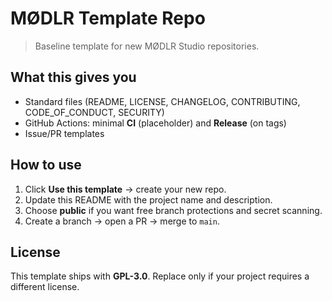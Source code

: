 # MØDLR Template Repo

> Baseline template for new MØDLR Studio repositories.

## What this gives you
- Standard files (README, LICENSE, CHANGELOG, CONTRIBUTING, CODE_OF_CONDUCT, SECURITY)
- GitHub Actions: minimal **CI** (placeholder) and **Release** (on tags)
- Issue/PR templates

## How to use
1. Click **Use this template** → create your new repo.
2. Update this README with the project name and description.
3. Choose **public** if you want free branch protections and secret scanning.
4. Create a branch → open a PR → merge to `main`.

## License
This template ships with **GPL-3.0**. Replace only if your project requires a different license.
